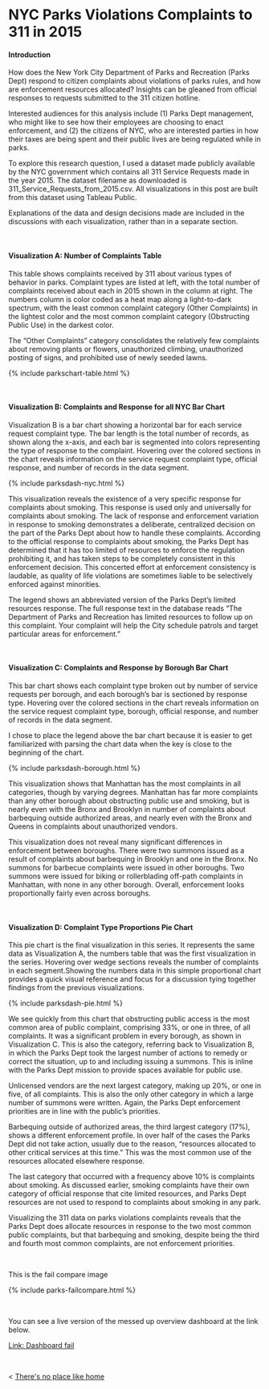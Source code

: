 
# NYC Parks Violations Complaints to 311 in 2015

#### Introduction

How does the New York City Department of Parks and Recreation (Parks Dept) respond to citizen complaints about violations of parks rules, and how are enforcement resources allocated? Insights can be gleaned from official responses to requests submitted to the 311 citizen hotline.

Interested audiences for this analysis include (1) Parks Dept management, who might like to see how their employees are choosing to enact enforcement, and (2) the citizens of NYC, who are interested parties in how their taxes are being spent and their public lives are being regulated while in parks.

To explore this research question, I used a dataset made publicly available by the NYC government which contains all 311 Service Requests made in the year 2015. The dataset filename as downloaded is 311_Service_Requests_from_2015.csv. All visualizations in this post are built from this dataset using Tableau Public. 

Explanations of the data and design decisions made are included in the discussions with each visualization, rather than in a separate section.

  &nbsp; &nbsp;

#### Visualization A: Number of Complaints Table

This table shows complaints received by 311 about various types of behavior in parks. Complaint types are listed at left, with the total number of complaints received about each in 2015 shown in the column at right. The numbers column is color coded as a heat map along a light-to-dark spectrum, with the least common complaint category (Other Complaints) in the lightest color and the most common complaint category (Obstructing Public Use) in the darkest color.

The “Other Complaints” category consolidates the relatively few complaints about removing plants or flowers, unauthorized climbing, unauthorized posting of signs, and prohibited use of newly seeded lawns. 
  
  {% include parkschart-table.html %}

  &nbsp; &nbsp;
  
#### Visualization B: Complaints and Response for all NYC Bar Chart

Visualization B is a bar chart showing a horizontal bar for each service request complaint type. The bar length is the total number of records, as shown along the x-axis, and each bar is segmented into colors representing the type of response to the complaint. Hovering over the colored sections in the chart reveals information on the service request complaint type, official response, and number of records in the data segment.

  {% include parksdash-nyc.html %}

This visualization reveals the existence of a very specific response for complaints about smoking. This response is used only and universally for complaints about smoking. The lack of response and enforcement variation in response to smoking demonstrates a deliberate, centralized decision on the part of the Parks Dept about how to handle these complaints. According to the official response to complaints about smoking, the Parks Dept has determined that it has too limited of resources to enforce the regulation prohibiting it, and has taken steps to be completely consistent in this enforcement decision. This concerted effort at enforcement consistency is laudable, as quality of life violations are sometimes liable to be selectively enforced against minorities.

The legend shows an abbreviated version of the Parks Dept’s limited resources response. The full response text in the database reads “The Department of Parks and Recreation has limited resources to follow up on this complaint. Your complaint will help the City schedule patrols and target particular areas for enforcement.”

  &nbsp; &nbsp;
  
#### Visualization C: Complaints and Response by Borough Bar Chart

This bar chart shows each complaint type broken out by number of service requests per borough, and each borough’s bar is sectioned by response type. Hovering over the colored sections in the chart reveals information on the service request complaint type, borough, official response, and number of records in the data segment.

I chose to place the legend above the bar chart because it is easier to get familiarized with parsing the chart data when the key is close to the beginning of the chart.

  {% include parksdash-borough.html %}
  
This visualization shows that Manhattan has the most complaints in all categories, though by varying degrees. Manhattan has far more complaints than any other borough about obstructing public use and smoking, but is nearly even with the Bronx and Brooklyn in number of complaints about barbequing outside authorized areas, and nearly even with the Bronx and Queens in complaints about unauthorized vendors.

This visualization does not reveal many significant differences in enforcement between boroughs. There were two summons issued as a result of complaints about barbequing in Brooklyn and one in the Bronx. No summons for barbecue complaints were issued in other boroughs. Two summons were issued for biking or rollerblading off-path complaints in Manhattan, with none in any other borough. Overall, enforcement looks proportionally fairly even across boroughs.

  &nbsp; &nbsp;
    
#### Visualization D: Complaint Type Proportions Pie Chart

This pie chart is the final visualization in this series. It represents the same data as Visualization A, the numbers table that was the first visualization in the series. Hovering over wedge sections reveals the number of complaints in each segment.Showing the numbers data in this simple proportional chart provides a quick visual reference and focus for a discussion tying together findings from the previous visualizations.

  {% include parksdash-pie.html %}

We see quickly from this chart that obstructing public access is the most common area of public complaint, comprising 33%, or one in three, of all complaints. It was a significant problem in every borough, as shown in Visualization C. This is also the category, referring back to Visualization B, in which the Parks Dept took the largest number of actions to remedy or correct the situation, up to and including issuing a summons. This is inline with the Parks Dept mission to provide spaces available for public use.

Unlicensed vendors are the next largest category, making up 20%, or one in five, of all complaints. This is also the only other category in which a large number of summons were written. Again, the Parks Dept enforcement priorities are in line with the public’s priorities.

Barbequing outside of authorized areas, the third largest category (17%), shows a different enforcement profile. In over half of the cases the Parks Dept did not take action, usually due to the reason, “resources allocated to other critical services at this time.” This was the most common use of the resources allocated elsewhere response.

The last category that occurred with a frequency above 10% is complaints about smoking. As discussed earlier, smoking complaints have their own category of official response that cite limited resources, and Parks Dept resources are not used to respond to complaints about smoking in any park.

Visualizing the 311 data on parks violations complaints reveals that the Parks Dept does allocate resources in response to the two most common public complaints, but that barbequing and smoking, despite being the third and fourth most common complaints, are not enforcement priorities.

  &nbsp; &nbsp;



  This is the fail compare image

  {% include parks-failcompare.html %}

  &nbsp; &nbsp;
  
  
  You can see a live version of the messed up overview dashboard at the link below.

  [Link: Dashboard fail](./dashboardfails.md)

  &nbsp; &nbsp; &nbsp; &nbsp;
  


< [There's no place like home](./index.md)
